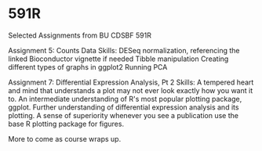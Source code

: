 # 591R
Selected Assignments from BU CDSBF 591R

Assignment 5: Counts Data
  Skills: DESeq normalization, referencing the linked Bioconductor vignette if needed
          Tibble manipulation
          Creating different types of graphs in ggplot2
          Running PCA

Assignment 7: Differential Expression Analysis, Pt 2
  Skills: A tempered heart and mind that understands a plot may not ever look exactly how you want it to.
          An intermediate understanding of R's most popular plotting package, ggplot.
          Further understanding of differential expression analysis and its plotting.
          A sense of superiority whenever you see a publication use the base R plotting package for figures.

More to come as course wraps up.
